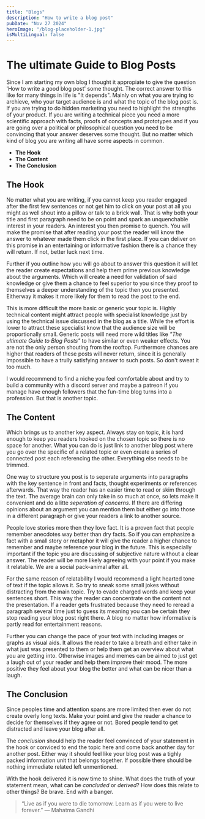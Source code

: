 ```yaml
---
title: "Blogs"
description: "How to write a blog post"
pubDate: "Nov 27 2024"
heroImage: "/blog-placeholder-1.jpg"
isMultiLingual: false
---
```


# The ultimate Guide to Blog Posts

Since I am starting my own blog I thought it appropiate to give the question 'How to write a good blog post' some thought. The correct answer to this like for many things in life is "It depends". Mainly on what you are trying to archieve, who your target audience is and what the topic of the blog post is. If you are trying to do hidden marketing you need to highlight the strengths of your product. If you are writing a technical piece you need a more scientific approach with facts, proofs of concepts and prototypes and if you are going over a political or philosophical question you need to be convincing that your answer deserves some thought. But no matter which kind of blog you are writing all have some aspects in common.

- **The Hook**
- **The Content**
- **The Conclusion**

## The Hook

No matter what you are writing, if you cannot keep you reader engaged after the first few sentences or not get him to click on your post at all you might as well shout into a pillow or talk to a brick wall. That is why both your title and first paragraph need to be on point and spark an unquenchable interest in your readers. An interest you then promise to quench. You will make the promise that after reading your post the reader will know the answer to whatever made them click in the first place. If you can deliver on this promise in an entertaining or informative fashion there is a chance they will return. If not, better luck next time.

Further if you outline how you will go about to answer this question it will let the reader create expectations and help them prime previous knowledge about the arguments. Which will create a need for validation of said knowledge or give them a chance to feel superior to you since they proof to themselves a deeper understanding of the topic then you presented. Eitherway it makes it more likely for them to read the post to the end.

This is more difficult the more basic or generic your topic is. Highly technical content might attract people with specialist knowledge just by using the technical issue discussed in the blog as a title. While the effort is lower to attract these specialist know that the audience size will be proportionally small. Generic posts will need more wild titles like _"The ultimate Guide to Blog Posts"_ to have similar or even weaker effects. You are not the only person shouting from the rooftop. Furthermore chances are higher that readers of these posts will never return, since it is generally impossible to have a trully satisfying answer to such posts. So don't sweat it too much.

I would recommend to find a niche you feel comfortable about and try to build a community with a discord server and maybe a patreon if you manage have enough followers that the fun-time blog turns into a profession. But that is another topic.

## The Content

Which brings us to another key aspect. Always stay on topic, it is hard enough to keep you readers hooked on the chosen topic so there is no space for another. What you can do is just link to another blog post where you go over the specific of a related topic or even create a series of connected post each referencing the other. Everything else needs to be trimmed.

One way to structure you post is to seperate arguments into paragraphs with the key sentence in front and facts, thought experiments or references afterwards. That way the reader has an easier time to read or skim through the text. The average brain can only take in so much at once, so lets make it convenient and do a litte _seperation of concerns_. If there are differing opinions about an argument you can mention them but either go into those in a different paragraph or give your readers a link to another source.

People love stories more then they love fact. It is a proven fact that people remember anecdotes way better than dry facts. So if you can emphasize a fact with a small story or metaphor it will give the reader a higher chance to remember and maybe reference your blog in the future. This is especially important if the topic you are discussing of subjective nature without a clear answer. The reader will be more likely agreeing with your point if you make it relatable. We are a social pack-animal after all.

For the same reason of relatability I would recommend a light hearted tone of text if the topic allows it. So try to sneak some small jokes without distracting from the main topic. Try to evade charged words and keep your sentences short. This way the reader can concentrate on the content not the presentation. If a reader gets frustrated because they need to reread a paragraph several time just to guess its meaning you can be certain they stop reading your blog post right there. A blog no matter how informative is partly read for entertainment reasons.

Further you can change the pace of your text with including images or graphs as visual aids. It allows the reader to take a breath and either take in what just was presented to them or help them get an overview about what you are getting into. Otherwise images and memes can be aimed to just get a laugh out of your reader and help them improve their mood. The more positive they feel about your blog the better and what can be nicer than a laugh.

## The Conclusion

Since peoples time and attention spans are more limited then ever do not create overly long texts. Make your point and give the reader a chance to decide for themselves if they agree or not. Bored people tend to get distracted and leave your blog after all.

The _conclusion_ should help the reader feel convinced of your statement in the hook or conviced to end the topic here and come back another day for another post. Either way it should feel like your blog post was a tighly packed information unit that belongs together. If possible there should be nothing immediate related left unmentioned.

With the hook delivered it is now time to shine. What does the truth of your statement mean, what can be _concluded_ or _derived_? How does this relate to other things? Be brave. End with a banger.

> “Live as if you were to die tomorrow. Learn as if you were to live forever.”
> ― Mahatma Gandhi
